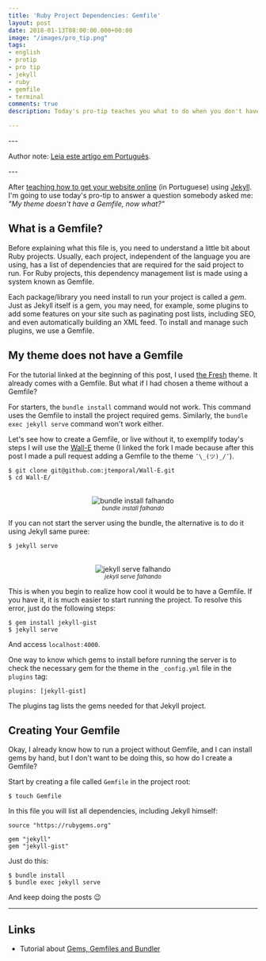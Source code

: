 ```yaml
---
title: 'Ruby Project Dependencies: Gemfile'
layout: post
date: 2018-01-13T08:00:00.000+00:00
image: "/images/pro_tip.png"
tags:
- english
- protip
- pro tip
- jekyll
- ruby
- gemfile
- terminal
comments: true
description: Today's pro-tip teaches you what to do when you don't have a Gemfile

---
```

\---

Author note: [Leia este artigo em Português](https://jtemporal.com/gemfile/).

\---

After [teaching how to get your website online](https://translate.googleusercontent.com/translate_c?depth=1&rurl=translate.google.com&sl=auto&sp=nmt4&tl=en&u=http://jtemporal.com/do-tema-ao-ar/&xid=17259,1500000,15700002,15700021,15700186,15700190,15700256,15700259,15700262,15700265,15700271,15700283&usg=ALkJrhjY8BCFOb0VuCzIEDasyaE7ldKdZA) (in Portuguese) using [Jekyll](https://jekyllrb.com). I'm going to use today's pro-tip to answer a question somebody asked me: _"My theme doesn't have a Gemfile, now what?"_

## What is a Gemfile?

Before explaining what this file is, you need to understand a little bit about Ruby projects. Usually, each project, independent of the language you are using, has a list of dependencies that are required for the said project to run. For Ruby projects, this dependency management list is made using a system known as Gemfile.

Each package/library you need install to run your project is called a _gem_. Just as Jekyll itself is a gem, you may need, for example, some plugins to add some features on your site such as paginating post lists, including SEO, and even automatically building an XML feed. To install and manage such plugins, we use a Gemfile.

## My theme does not have a Gemfile

For the tutorial linked at the beginning of this post, I used [the Fresh](http://jekyllthemes.org/themes/fresh/) theme. It already comes with a Gemfile. But what if I had chosen a theme without a Gemfile?

For starters, the `bundle install` command would not work. This command uses the Gemfile to install the project required gems. Similarly, the `bundle exec jekyll serve` command won't work either.

Let's see how to create a Gemfile, or live without it, to exemplify today's steps I will use the [Wall-E](https://github.com/jtemporal/Wall-E) theme (I linked the fork I made because after this post I made a pull request adding a Gemfile to the theme `¯\_(ツ)_/¯`).

    $ git clone git@github.com:jtemporal/Wall-E.git
    $ cd Wall-E/

<center>
<br>
<img src="https://i.imgur.com/Efo1e1C.png" alt="bundle install falhando">
<br>
<small><i>bundle install falhando</i></small>
</center>

If you can not start the server using the bundle, the alternative is to do it using Jekyll same puree:

    $ jekyll serve

<center>
<br>
<img src="https://i.imgur.com/RGYPVQu.png" alt="jekyll serve falhando">
<br>
<small><i>jekyll serve falhando</i></small>
</center>

This is when you begin to realize how cool it would be to have a Gemfile. If you have it, it is much easier to start running the project. To resolve this error, just do the following steps:

    $ gem install jekyll-gist
    $ jekyll serve

And access  `localhost:4000`.

One way to know which gems to install before running the server is to check the necessary gem for the theme in the `_config.yml` file in the `plugins` tag:

    plugins: [jekyll-gist]

The plugins tag lists the gems needed for that Jekyll project.

## Creating Your Gemfile

Okay, I already know how to run a project without Gemfile, and I can install gems by hand, but I don't want to be doing this, so how do I create a Gemfile?

Start by creating a file called `Gemfile` in the project root:

    $ touch Gemfile

In this file you will list all dependencies, including Jekyll himself:

    source "https://rubygems.org"
    
    gem "jekyll"
    gem "jekyll-gist"

Just do this:

    $ bundle install
    $ bundle exec jekyll serve

And keep doing the posts 😉

***

## Links

* Tutorial about [Gems, Gemfiles and Bundler](https://learn.cloudcannon.com/jekyll/gemfiles-and-the-bundler/)